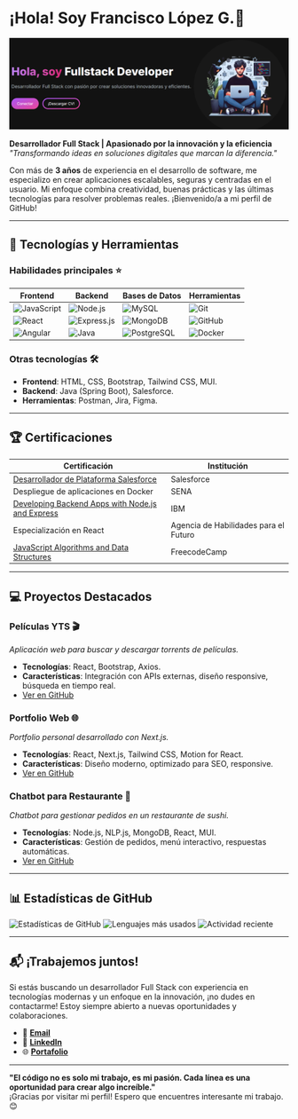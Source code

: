 # ¡Hola! Soy Francisco López G.👋

![Banner](https://raw.githubusercontent.com/FranciscoLGM/FranciscoLGM/main/banner.png)

**Desarrollador Full Stack | Apasionado por la innovación y la eficiencia**  
*"Transformando ideas en soluciones digitales que marcan la diferencia."*

Con más de **3 años** de experiencia en el desarrollo de software, me especializo en crear aplicaciones escalables, seguras y centradas en el usuario. Mi enfoque combina creatividad, buenas prácticas y las últimas tecnologías para resolver problemas reales. ¡Bienvenido/a a mi perfil de GitHub!

---

## 🚀 Tecnologías y Herramientas

### **Habilidades principales** ⭐
| Frontend            | Backend             | Bases de Datos       | Herramientas         |
|---------------------|---------------------|----------------------|----------------------|
| ![JavaScript](https://img.shields.io/badge/-JavaScript-F7DF1E?logo=javascript&logoColor=black) | ![Node.js](https://img.shields.io/badge/-Node.js-339933?logo=node.js&logoColor=white) | ![MySQL](https://img.shields.io/badge/-MySQL-4479A1?logo=mysql&logoColor=white) | ![Git](https://img.shields.io/badge/-Git-F05032?logo=git&logoColor=white) |
| ![React](https://img.shields.io/badge/-React-61DAFB?logo=react&logoColor=black) | ![Express.js](https://img.shields.io/badge/Express.js-000000?logo=express&logoColor=white) | ![MongoDB](https://img.shields.io/badge/MongoDB-47A248?logo=mongodb&logoColor=white) | ![GitHub](https://img.shields.io/badge/-GitHub-181717?logo=github&logoColor=white) |
| ![Angular](https://img.shields.io/badge/-Angular-DD0031?logo=angular&logoColor=white) | ![Java](https://img.shields.io/badge/Java-007396?logo=java&logoColor=white) | ![PostgreSQL](https://img.shields.io/badge/PostgreSQL-4169E1?logo=postgresql&logoColor=white) | ![Docker](https://img.shields.io/badge/-Docker-2496ED?logo=docker&logoColor=white) |
 

### **Otras tecnologías** 🛠️
- **Frontend**: HTML, CSS, Bootstrap, Tailwind CSS, MUI.
- **Backend**: Java (Spring Boot), Salesforce.
- **Herramientas**: Postman, Jira, Figma.

---

## 🏆 Certificaciones

| Certificación                                                                 | Institución                     |
|-------------------------------------------------------------------------------|---------------------------------|
| [Desarrollador de Plataforma Salesforce](https://openbadgefactory.com/v1/assertion/fcc57d4cd112e7a9c67a72fd514e820b90cf97d9.html) | Salesforce                      |
| Despliegue de aplicaciones en Docker | SENA                            |
| [Developing Backend Apps with Node.js and Express](https://www.coursera.org/account/accomplishments/verify/ZH4MXIIR5I0Q)| IBM                            |
| Especialización en React | Agencia de Habilidades para el Futuro |
| [JavaScript Algorithms and Data Structures](https://www.freecodecamp.org/certification/fcc0668f3e7-5383-4bc2-a614-de217db62a0b/javascript-algorithms-and-data-structures) | FreecodeCamp                    |

---

## 💻 Proyectos Destacados

### **Películas YTS** 🎬  
*Aplicación web para buscar y descargar torrents de películas.*  
- **Tecnologías**: React, Bootstrap, Axios.  
- **Características**: Integración con APIs externas, diseño responsive, búsqueda en tiempo real.  
- [Ver en GitHub](https://github.com/FranciscoLGM/Peliculas-YTS.git)

### **Portfolio Web** 🌐  
*Portfolio personal desarrollado con Next.js.*  
- **Tecnologías**: React, Next.js, Tailwind CSS, Motion for React.  
- **Características**: Diseño moderno, optimizado para SEO, responsive.  
- [Ver en GitHub](https://github.com/FranciscoLGM/portfolio-web-nextjs)

### **Chatbot para Restaurante** 🤖  
*Chatbot para gestionar pedidos en un restaurante de sushi.*  
- **Tecnologías**: Node.js, NLP.js, MongoDB, React, MUI.  
- **Características**: Gestión de pedidos, menú interactivo, respuestas automáticas.  
- [Ver en GitHub](https://github.com/FranciscoLGM/Chatbot)

---

## 📊 Estadísticas de GitHub

![Estadísticas de GitHub](https://github-readme-stats.vercel.app/api?username=FranciscoLGM&show_icons=true&theme=dark)
![Lenguajes más usados](https://github-readme-stats.vercel.app/api/top-langs/?username=FranciscoLGM&layout=compact&theme=dark)
![Actividad reciente](https://github-readme-activity-graph.vercel.app/graph?username=FranciscoLGM&theme=github-dark)

---

## 📬 ¡Trabajemos juntos!

Si estás buscando un desarrollador Full Stack con experiencia en tecnologías modernas y un enfoque en la innovación, ¡no dudes en contactarme! Estoy siempre abierto a nuevas oportunidades y colaboraciones.

- 📧 [**Email**](mailto:flopezg89@gmail.com)
- 💼 [**LinkedIn**](https://linkedin.com/in/francisco-lopez-garciamayorga)
- 🌐 [**Portafolio**](https://franciscolgm.vercel.app)

---

**"El código no es solo mi trabajo, es mi pasión. Cada línea es una oportunidad para crear algo increíble."**  
¡Gracias por visitar mi perfil! Espero que encuentres interesante mi trabajo. 😊
